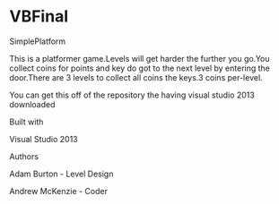 # VBFinal

SimplePlatform

This is a platformer game.Levels will get harder the further you go.You collect coins for points and key do got to the next level by entering the door.There are 3 levels to collect all coins the keys.3 coins per-level.

You can get this off of the repository the having visual studio 2013 downloaded

Built with

Visual Studio 2013

Authors

Adam Burton - Level Design

Andrew McKenzie - Coder
